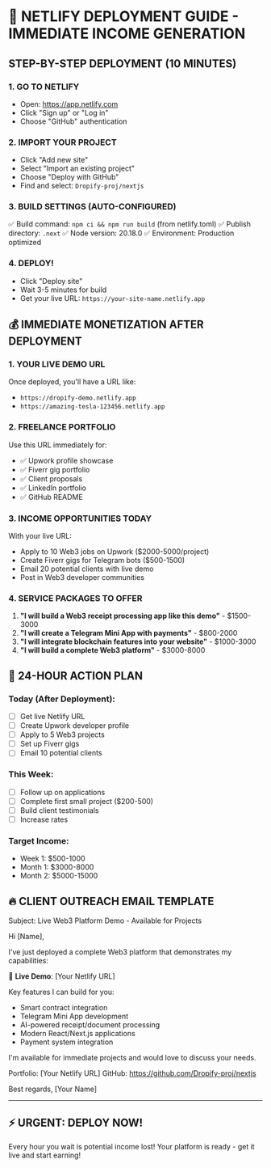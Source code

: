 # 🚀 NETLIFY DEPLOYMENT GUIDE - IMMEDIATE INCOME GENERATION

## STEP-BY-STEP DEPLOYMENT (10 MINUTES)

### 1. GO TO NETLIFY
- Open: https://app.netlify.com
- Click "Sign up" or "Log in"
- Choose "GitHub" authentication

### 2. IMPORT YOUR PROJECT
- Click "Add new site"
- Select "Import an existing project"
- Choose "Deploy with GitHub"
- Find and select: `Dropify-proj/nextjs`

### 3. BUILD SETTINGS (AUTO-CONFIGURED)
✅ Build command: `npm ci && npm run build` (from netlify.toml)
✅ Publish directory: `.next` 
✅ Node version: 20.18.0
✅ Environment: Production optimized

### 4. DEPLOY!
- Click "Deploy site"
- Wait 3-5 minutes for build
- Get your live URL: `https://your-site-name.netlify.app`

## 💰 IMMEDIATE MONETIZATION AFTER DEPLOYMENT

### 1. YOUR LIVE DEMO URL
Once deployed, you'll have a URL like:
- `https://dropify-demo.netlify.app`
- `https://amazing-tesla-123456.netlify.app` 

### 2. FREELANCE PORTFOLIO
Use this URL immediately for:
- ✅ Upwork profile showcase
- ✅ Fiverr gig portfolio
- ✅ Client proposals
- ✅ LinkedIn portfolio
- ✅ GitHub README

### 3. INCOME OPPORTUNITIES TODAY
With your live URL:
- Apply to 10 Web3 jobs on Upwork ($2000-5000/project)
- Create Fiverr gigs for Telegram bots ($500-1500)
- Email 20 potential clients with live demo
- Post in Web3 developer communities

### 4. SERVICE PACKAGES TO OFFER
1. **"I will build a Web3 receipt processing app like this demo"** - $1500-3000
2. **"I will create a Telegram Mini App with payments"** - $800-2000  
3. **"I will integrate blockchain features into your website"** - $1000-3000
4. **"I will build a complete Web3 platform"** - $3000-8000

## 🎯 24-HOUR ACTION PLAN

### Today (After Deployment):
- [ ] Get live Netlify URL
- [ ] Create Upwork developer profile
- [ ] Apply to 5 Web3 projects
- [ ] Set up Fiverr gigs
- [ ] Email 10 potential clients

### This Week:
- [ ] Follow up on applications
- [ ] Complete first small project ($200-500)
- [ ] Build client testimonials
- [ ] Increase rates

### Target Income:
- Week 1: $500-1000
- Month 1: $3000-8000
- Month 2: $5000-15000

## 🔥 CLIENT OUTREACH EMAIL TEMPLATE

Subject: Live Web3 Platform Demo - Available for Projects

Hi [Name],

I've just deployed a complete Web3 platform that demonstrates my capabilities:

🔗 **Live Demo**: [Your Netlify URL]

Key features I can build for you:
- Smart contract integration
- Telegram Mini App development  
- AI-powered receipt/document processing
- Modern React/Next.js applications
- Payment system integration

I'm available for immediate projects and would love to discuss your needs.

Portfolio: [Your Netlify URL]
GitHub: https://github.com/Dropify-proj/nextjs

Best regards,
[Your Name]

---

## ⚡ URGENT: DEPLOY NOW!
Every hour you wait is potential income lost!
Your platform is ready - get it live and start earning!
